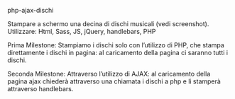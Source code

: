 php-ajax-dischi


Stampare a schermo una decina di dischi musicali (vedi screenshot).
Utilizzare:
Html, Sass, JS, jQuery, handlebars, PHP


Prima Milestone:
Stampiamo i dischi solo con l’utilizzo di PHP, che stampa direttamente i dischi in pagina: al caricamento della pagina ci saranno tutti i dischi.


Seconda Milestone:
Attraverso l’utilizzo di AJAX: al caricamento della pagina ajax chiederà attraverso una chiamata i dischi a php e li stamperà attraverso handlebars.